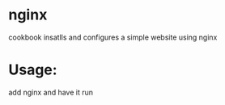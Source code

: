 # nginx

cookbook insatlls and configures a simple website using nginx

Usage:
======
add nginx and have it run
